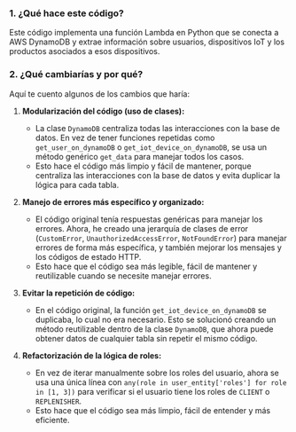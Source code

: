 ### 1. **¿Qué hace este código?**

Este código implementa una función Lambda en Python que se conecta a AWS DynamoDB y extrae información sobre usuarios, dispositivos IoT y los productos asociados a esos dispositivos.

### 2. **¿Qué cambiarías y por qué?**

Aquí te cuento algunos de los cambios que haría:

1. **Modularización del código (uso de clases):**
   - La clase `DynamoDB` centraliza todas las interacciones con la base de datos. En vez de tener funciones repetidas como `get_user_on_dynamoDB` o `get_iot_device_on_dynamoDB`, se usa un método genérico `get_data` para manejar todos los casos.
   - Esto hace el código más limpio y fácil de mantener, porque centraliza las interacciones con la base de datos y evita duplicar la lógica para cada tabla.

2. **Manejo de errores más específico y organizado:**
   - El código original tenía respuestas genéricas para manejar los errores. Ahora, he creado una jerarquía de clases de error (`CustomError`, `UnauthorizedAccessError`, `NotFoundError`) para manejar errores de forma más específica, y también mejorar los mensajes y los códigos de estado HTTP.
   - Esto hace que el código sea más legible, fácil de mantener y reutilizable cuando se necesite manejar errores.

3. **Evitar la repetición de código:**
   - En el código original, la función `get_iot_device_on_dynamoDB` se duplicaba, lo cual no era necesario. Esto se solucionó creando un método reutilizable dentro de la clase `DynamoDB`, que ahora puede obtener datos de cualquier tabla sin repetir el mismo código.

4. **Refactorización de la lógica de roles:**
   - En vez de iterar manualmente sobre los roles del usuario, ahora se usa una única línea con `any(role in user_entity['roles'] for role in [1, 3])` para verificar si el usuario tiene los roles de `CLIENT` o `REPLENISHER`.
   - Esto hace que el código sea más limpio, fácil de entender y más eficiente.
